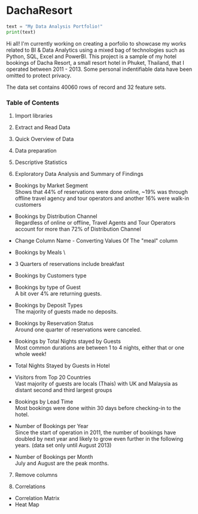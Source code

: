 # DachaResort
``` python
text = "My Data Analysis Portfolio!"
print(text)
```
Hi all!
I'm currently working on creating a porfolio to showcase my works related to BI & Data Analytics using a mixed bag of technologies such as Python, SQL, Excel and PowerBI. This project is a  sample of my hotel bookings of Dacha Resort, a small resort hotel in Phuket, Thailand, that I operated between 2011 - 2013. Some personal indentifiable data have been omitted to protect privacy.

The data set contains 40060 rows of record and 32 feature sets.

### Table of Contents

1. Import libraries

2. Extract and Read Data

3. Quick Overview of Data

4. Data preparation

5. Descriptive Statistics

6. Exploratory Data Analysis and Summary of Findings

- Bookings by Market Segment \
    Shows that 44% of reservations were done online, ~19% was through offline travel agency and tour operators and another 16% were walk-in customers

- Bookings by Distribution Channel \
    Regardless of online or offline, Travel Agents and Tour Operators account for more than 72% of Distribution Channel
    
- Change Column Name - Converting Values Of The "meal" column

- Bookings by Meals \
-   3 Quarters of reservations include breakfast

- Bookings by Customers type
- Bookings by type of Guest \
    A bit over 4% are returning guests.
- Bookings by Deposit Types \
  The majority of guests made no deposits.
  
- Bookings by Reservation Status \
    Around one quarter of reservations were canceled.
    
- Bookings by Total Nights stayed by Guests \
    Most common durations are between 1 to 4 nights, either that or one whole week!
    
- Total Nights Stayed by Guests in Hotel
- Visitors from Top 20 Countries \
    Vast majority of guests are locals (Thais) with UK and Malaysia as distant second and third largest groups
- Bookings by Lead Time \
    Most bookings were done within 30 days before checking-in to the hotel.
    
- Number of Bookings per Year \
    Since the start of operation in 2011, the number of bookings have doubled by next year and likely to grow even further in the following years. (data set only until August 2013)
    
- Number of Bookings per Month \
    July and August are the peak months.
    
7. Remove columns

8. Correlations
- Correlation Matrix
- Heat Map
